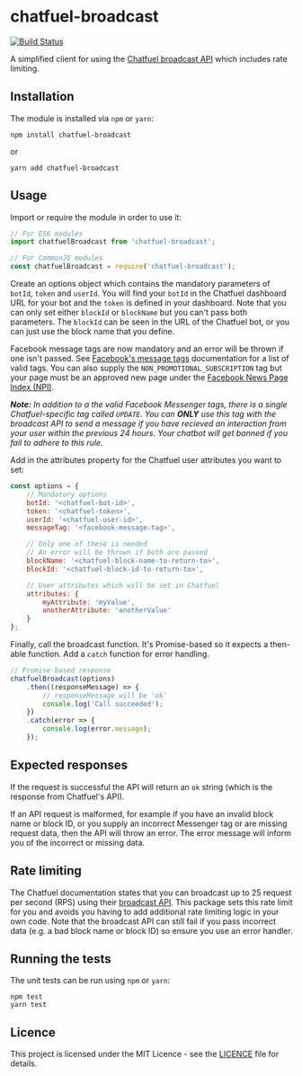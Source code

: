 # chatfuel-broadcast

[![Build Status](https://travis-ci.org/MarcL/chatfuel-broadcast.svg?branch=master)](https://travis-ci.org/MarcL/chatfuel-broadcast)

A simplified client for using the [Chatfuel broadcast API](http://docs.chatfuel.com/broadcasting/broadcasting-documentation/broadcasting-api) which includes rate limiting.

## Installation

The module is installed via `npm` or `yarn`:

```
npm install chatfuel-broadcast
```

or

```
yarn add chatfuel-broadcast
```

## Usage

Import or require the module in order to use it:

```javascript
// For ES6 modules
import chatfuelBroadcast from 'chatfuel-broadcast';
```

```javascript
// For CommonJS modules
const chatfuelBroadcast = require('chatfuel-broadcast');
```

Create an options object which contains the mandatory parameters of `botId`, `token` and `userId`. You will find your `botId` in the Chatfuel dashboard URL for your bot and the `token` is defined in your dashboard. Note that you can only set either `blockId` or `blockName` but you can't pass both parameters. The `blockId` can be seen in the URL of the Chatfuel bot, or you can just use the block name that you define.

Facebook message tags are now mandatory and an error will be thrown if one isn't passed. See [Facebook's message tags](https://developers.facebook.com/docs/messenger-platform/send-messages/message-tags) documentation for a list of valid tags. You can also supply the `NON_PROMOTIONAL_SUBSCRIPTION` tag but your page must be an approved new page under the [Facebook News Page Index (NPI)](https://www.facebook.com/help/publisher/316333835842972).

_**Note:** In addition to a the valid Facebook Messenger tags, there is a single Chatfuel-specific tag called `UPDATE`. You can **ONLY** use this tag with the broadcast API to send a message if you have recieved an interaction from your user within the previous 24 hours. Your chatbot will get banned if you fail to adhere to this rule._

Add in the attributes property for the Chatfuel user attributes you want to set:

```javascript
const options = {
    // Mandatory options
    botId: '<chatfuel-bot-id>',
    token: '<chatfuel-token>',
    userId: '<chatfuel-user-id>',
    messageTag: '<facebook-message-tag>',

    // Only one of these is needed
    // An error will be thrown if both are passed
    blockName: '<chatfuel-block-name-to-return-to>',
    blockId: '<chatfuel-block-id-to-return-to>',

    // User attributes which will be set in Chatfuel
    attributes: {
        myAttribute: 'myValue',
        anotherAttribute: 'anotherValue'
    }
};
```

Finally, call the broadcast function. It's Promise-based so it expects a then-able function. Add a `catch` function for error handling.

```javascript
// Promise-based response
chatfuelBroadcast(options)
    .then((responseMessage) => {
        // responseMessage will be 'ok'
        console.log('Call succeeded');
    })
    .catch(error => {
        console.log(error.message);
    });
```

## Expected responses

If the request is successful the API will return an `ok` string (which is the response from Chatfuel's API).

If an API request is malformed, for example if you have an invalid block name or block ID, or you supply an incorrect Messenger tag or are missing request data, then the API will throw an error. The error message will inform you of the incorrect or missing data.

## Rate limiting

The Chatfuel documentation states that you can broadcast up to 25 request per second (RPS) using their [broadcast API](https://docs.chatfuel.com/en/articles/790461-broadcasting-api). This package sets this rate limit for you and avoids you having to add additional rate limiting logic in your own code. Note that the broadcast API can still fail if you pass incorrect data (e.g. a bad block name or block ID) so ensure you use an error handler.

## Running the tests

The unit tests can be run using `npm` or `yarn`:

```
npm test
yarn test
```

## Licence

This project is licensed under the MIT Licence - see the [LICENCE](LICENSE) file for details.
